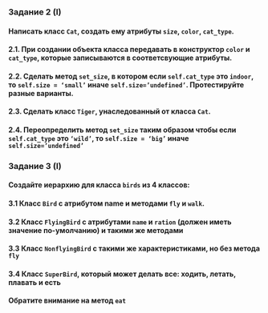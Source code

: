 ### Задание 2 (I)
#### Написать класс `Cat`, создать ему атрибуты `size`, `color`, `cat_type`. 
#### 2.1. При создании объекта класса передавать в конструктор `color` и `cat_type`, которые записываются в соответсвующие атрибуты. 
#### 2.2. Сделать метод `set_size`, в котором если `self.cat_type` это `indoor`, то `self.size = ‘small’` иначе `self.size=’undefined’`. Протестируйте разные варианты. 
#### 2.3. Сделать класс `Tiger`, унаследованный от класса `Cat`. 
#### 2.4. Переопределить метод `set_size` таким образом чтобы если `self.cat_type` это `‘wild’`, то `self.size = ‘big’` иначе `self.size=’undefined’`
### Задание 3 (I)
#### Создайте иерархию для класса `birds` из 4 классов: 
#### 3.1 Класс `Bird` с атрибутом name и методами `fly` и `walk`.
#### 3.2 Класс `FlyingBird` с атрибутами `name` и `ration` (должен иметь значение по-умолчанию) и такими же методами
#### 3.3 Класс `NonflyingBird` с такими же характеристиками, но без метода `fly`
#### 3.4 Класс `SuperBird`, который может делать все: ходить, летать, плавать и есть
#### Обратите внимание на метод `eat`
